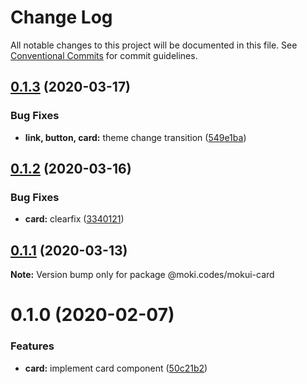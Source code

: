 # Change Log

All notable changes to this project will be documented in this file.
See [Conventional Commits](https://conventionalcommits.org) for commit guidelines.

## [0.1.3](https://github.com/moki/mokui/compare/@moki.codes/mokui-card@0.1.2...@moki.codes/mokui-card@0.1.3) (2020-03-17)


### Bug Fixes

* **link, button, card:** theme change transition ([549e1ba](https://github.com/moki/mokui/commit/549e1ba1337b23a3fa04aee9d76f4e73dfa24db6))





## [0.1.2](https://github.com/moki/mokui/compare/@moki.codes/mokui-card@0.1.1...@moki.codes/mokui-card@0.1.2) (2020-03-16)


### Bug Fixes

* **card:** clearfix ([3340121](https://github.com/moki/mokui/commit/3340121f57a3b78a4a7a4147051d1607f9a63b37))





## [0.1.1](https://github.com/moki/mokui/compare/@moki.codes/mokui-card@0.1.0...@moki.codes/mokui-card@0.1.1) (2020-03-13)

**Note:** Version bump only for package @moki.codes/mokui-card





# 0.1.0 (2020-02-07)


### Features

* **card:** implement card component ([50c21b2](https://github.com/moki/mokui/commit/50c21b2117f1b14254dc11313965404174ad24df))
